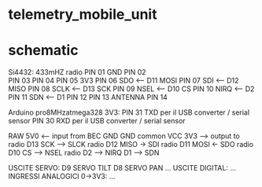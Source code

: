 # telemetry_mobile_unit

# schematic

Si4432: 433mHZ radio
PIN 01  GND
PIN 02  
PIN 03
PIN 04
PIN 05  3V3
PIN 06  SDO     <-- D11 MOSI
PIN 07  SDI     <-- D12 MISO
PIN 08  SCLK    <-- D13 SCK
PIN 09  NSEL    <-- D10 CS
PIN 10  NIRQ    <-- D2
PIN 11  SDN     <-- D1
PIN 12
PIN 13  ANTENNA
PIN 14

Arduino pro8MHzatmega328 3V3:
PIN 31  TXD     per il USB converter    / serial sensor
PIN 30  RXD     per il USB converter    / serial sensor


RAW 5V0 <-- input from BEC
GND GND common
VCC 3V3 --> output to radio
D13 SCK --> SLCK radio
D12 MISO -> SDI radio
D11 MOSI <- SDO radio
D10 CS  --> NSEL radio
D2      --> NIRQ
D1      --> SDN

USCITE SERVO:
D9  SERVO TILT
D8  SERVO PAN
...
USCITE DIGITAL:
...
INGRESSI ANALOGICI 0->3V3:
...
